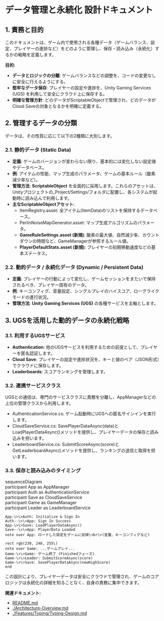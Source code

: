 # **データ管理と永続化 設計ドキュメント**

## **1\. 責務と目的**

このドキュメントは、ゲーム内で使用される各種データ（ゲームバランス、設定、プレイヤーの進捗など）をどのように管理し、保存・読み込み（永続化）するかの戦略を定義します。

**目的:**

* **データとロジックの分離**: ゲームバランスなどの調整を、コードの変更なしに安全に行えるようにする。  
* **堅牢なデータ保存**: プレイヤーの設定や進捗を、Unity Gaming Services (UGS) を利用して安全にクラウド上に保存する。  
* **明確な管理方針**: どのデータがScriptableObjectで管理され、どのデータがCloud Saveの対象となるかを明確に定義する。

## **2\. 管理するデータの分類**

データは、その性質に応じて以下の2種類に大別します。

### **2.1. 静的データ (Static Data)**

* **定義**: ゲームのバージョンが変わらない限り、基本的には変化しない設定値やデータベース。  
* **例**: アイテムの性能、マップ生成のパラメータ、ゲームの基本ルール（酸素減少率など）。  
* **管理方法**: **ScriptableObject** を全面的に採用します。これらのアセットは、Unityプロジェクトの\_Project/Settings/フォルダに配置し、各システムが起動時に読み込んで利用します。  
* **主なScriptableObjectアセット**:  
  * ItemRegistry.asset: 全アイテム(ItemData)のリストを保持するデータベース。  
  * PerlinNoiseMapGenerator.asset: マップ生成アルゴリズムのパラメータ。  
  * **GameRuleSettings.asset (新規)**: 酸素の最大値、自然減少率、カウントダウンの時間など、GameManagerが参照するルール値。  
  * **PlayerDefaultStats.asset (新規)**: プレイヤーの初期移動速度などの基本ステータス。

### **2.2. 動的データ / 永続化データ (Dynamic / Persistent Data)**

* **定義**: プレイヤーの行動によって変化し、ゲームセッションをまたいで保持されるべき、プレイヤー固有のデータ。  
* **例**: キーコンフィグ、音量設定、シングルプレイのハイスコア、ローグライクモードの進行状況。  
* **管理方法**: **Unity Gaming Services (UGS)** の各種サービスを主軸とします。

## **3\. UGSを活用した動的データの永続化戦略**

### **3.1. 利用するUGSサービス**

* **Authentication**: 他のUGSサービスを利用するための前提として、プレイヤーを匿名認証します。  
* **Cloud Save**: プレイヤーの設定や進捗状況を、キーと値のペア（JSON形式）でクラウドに保存します。  
* **Leaderboards**: スコアランキングを管理します。

### **3.2. 連携サービスクラス**

UGSとの通信は、専門のサービスクラスに責務を分離し、AppManagerなどの上位の管理クラスから利用します。

* AuthenticationService.cs: ゲーム起動時にUGSへの匿名サインインを実行します。  
* CloudSaveService.cs: SavePlayerDataAsync(data)とLoadPlayerDataAsync()メソッドを提供し、プレイヤーデータの保存と読み込みを担います。  
* LeaderboardService.cs: SubmitScoreAsync(score)とGetLeaderboardAsync()メソッドを提供し、ランキングの送信と取得を担います。

### **3.3. 保存と読み込みのタイミング**

sequenceDiagram  
    participant App as AppManager  
    participant Auth as AuthenticationService  
    participant Save as CloudSaveService  
    participant Game as GameManager  
    participant Leader as LeaderboardService

    App-\>\>Auth: Initialize & Sign In  
    Auth--\>\>App: Sign In Success  
    App-\>\>Save: LoadPlayerDataAsync()  
    Save--\>\>App: PlayerData Loaded  
    note over App: ロードした設定をゲームに反映\<br\>(音量、キーコンフィグなど)

    rect rgb(230, 240, 255\)  
    note over Game: ...ゲームプレイ...  
    Game-\>\>Game: ゲーム終了 (Finishedフェーズ)  
    Game-\>\>Leader: SubmitScoreAsync(score)  
    Game-\>\>Save: SavePlayerDataAsync(newHighScore)  
    end

この設計により、プレイヤーデータは安全にクラウドで管理され、ゲームのコアロジックは永続化の詳細を知ることなく、自身の責務に集中できます。

**関連ドキュメント:**
* [README.md](./README.md)
* [./Architecture-Overview.md](./Architecture-Overview.md)  
* [./Features/Typing/Typing-Design.md](./Features/Game/Typing/Typing-Design.md)